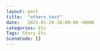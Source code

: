 ```yaml
---
layout: post
title:  "others_test"
date:   2021-01-20 18:00:00 +0000
categories: Etc
Tags: Story Etc
SceneCode: []
---
```

